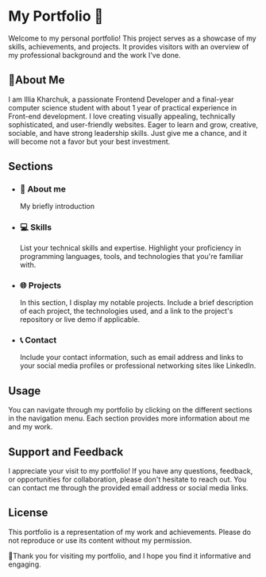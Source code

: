 # My Portfolio 🚀
Welcome to my personal portfolio! This project serves as a showcase of my skills, achievements, and projects. It provides visitors with an overview of my professional background and the work I've done.

## 👤About Me
I am Illia Kharchuk, a passionate Frontend Developer and a final-year computer science student with about 1 year of practical experience in Front-end development. I love creating visually appealing, technically sophisticated, and user-friendly websites. Eager to learn and grow, creative, sociable, and have strong leadership skills. Just give me a chance, and it will become not a favor but your best investment.

## Sections
  - ### 👤 About me
    My briefly introduction
  
  - ### 💻 Skills
    List your technical skills and expertise. Highlight your proficiency in programming languages, tools, and technologies that you're familiar with.
  
  - ### 🌐 Projects
    In this section, I display my notable projects. Include a brief description of each project, the technologies used, and a link to the project's repository or live demo if applicable.

  - ### 📞 Contact
    Include your contact information, such as email address and links to your social media profiles or professional networking sites like LinkedIn.

## Usage
You can navigate through my portfolio by clicking on the different sections in the navigation menu. Each section provides more information about me and my work.

## Support and Feedback
I appreciate your visit to my portfolio! If you have any questions, feedback, or opportunities for collaboration, please don't hesitate to reach out. You can contact me through the provided email address or social media links.

## License
This portfolio is a representation of my work and achievements. Please do not reproduce or use its content without my permission.

💜Thank you for visiting my portfolio, and I hope you find it informative and engaging.
